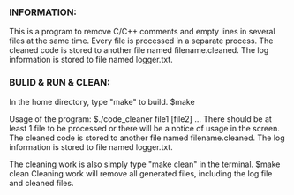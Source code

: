 ### INFORMATION:          

This is a program to remove C/C++ comments and empty lines in several files at the same time.
Every file is processed in a separate process.
The cleaned code is stored to another file named filename.cleaned.
The log information is stored to file named logger.txt. 

### BULID & RUN & CLEAN:  

In the home directory, type "make" to build.
$make

Usage of the program:
$./code_cleaner file1 [file2] ...
There should be at least 1 file to be processed or there will be a notice of usage in the screen.
The cleaned code is stored to another file named filename.cleaned.
The log information is stored to file named logger.txt. 

The cleaning work is also simply type "make clean" in the terminal.
$make clean
Cleaning work will remove all generated files, including the log file and cleaned files.

